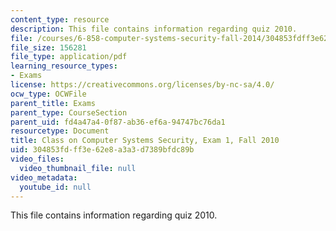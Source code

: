 ```yaml
---
content_type: resource
description: This file contains information regarding quiz 2010.
file: /courses/6-858-computer-systems-security-fall-2014/304853fdff3e62e8a3a3d7389bfdc89b_MIT6_858F14_q10_1.pdf
file_size: 156281
file_type: application/pdf
learning_resource_types:
- Exams
license: https://creativecommons.org/licenses/by-nc-sa/4.0/
ocw_type: OCWFile
parent_title: Exams
parent_type: CourseSection
parent_uid: fd4a47a4-0f87-ab36-ef6a-94747bc76da1
resourcetype: Document
title: Class on Computer Systems Security, Exam 1, Fall 2010
uid: 304853fd-ff3e-62e8-a3a3-d7389bfdc89b
video_files:
  video_thumbnail_file: null
video_metadata:
  youtube_id: null
---
```

This file contains information regarding quiz 2010.